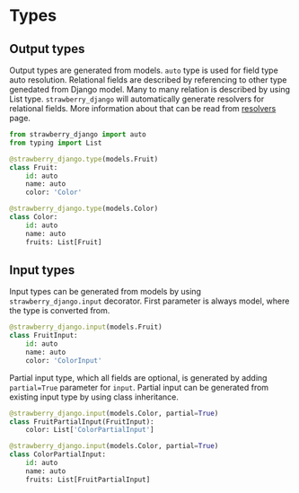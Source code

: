 # Types

## Output types

Output types are generated from models. `auto` type is used for field type auto resolution. Relational fields are described by referencing to other type genedated from Django model. Many to many relation is described by using List type. `strawberry_django` will automatically generate resolvers for relational fields. More information about that can be read from [resolvers](resolvers.md) page.

```python
from strawberry_django import auto
from typing import List

@strawberry_django.type(models.Fruit)
class Fruit:
    id: auto
    name: auto
    color: 'Color'

@strawberry_django.type(models.Color)
class Color:
    id: auto
    name: auto
    fruits: List[Fruit]
```

## Input types

Input types can be generated from models by using `strawberry_django.input` decorator. First parameter is always model, where the type is converted from.

```python
@strawberry_django.input(models.Fruit)
class FruitInput:
    id: auto
    name: auto
    color: 'ColorInput'
```

Partial input type, which all fields are optional, is generated by adding `partial=True` parameter for `input`. Partial input can be generated from existing input type by using class inheritance.

```python
@strawberry_django.input(models.Color, partial=True)
class FruitPartialInput(FruitInput):
    color: List['ColorPartialInput']

@strawberry_django.input(models.Color, partial=True)
class ColorPartialInput:
    id: auto
    name: auto
    fruits: List[FruitPartialInput]
```
